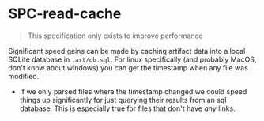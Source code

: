 # SPC-read-cache
> This specification only exists to improve performance

Significant speed gains can be made by caching artifact data into a local
SQLite database in `.art/db.sql`. For linux specifically (and probably MacOS,
don't know about windows) you can get the timestamp when any file was modified.

- If we only parsed files where the timestamp changed we could speed things up
  significantly for just querying their results from an sql database. This is
  especially true for files that don't have *any* links.
